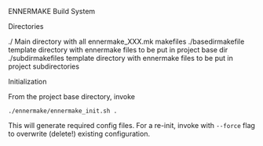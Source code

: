 ENNERMAKE Build System

Directories

./       Main directory with all ennermake_XXX.mk makefiles
./basedirmakefile  template directory with ennermake files to be put in project base dir
./subdirmakefiles  template directory with ennermake files to be put in project subdirectories


Initialization

From the project base directory, invoke
```
./ennermake/ennermake_init.sh .
```
This will generate required config files.
For a re-init, invoke with `--force` flag to overwrite (delete!) existing configuration.




